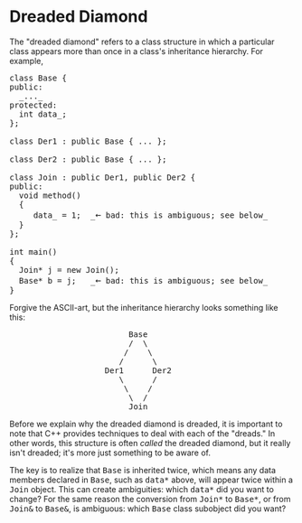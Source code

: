 # Dreaded Diamond

The "dreaded diamond" refers to a class structure in which a particular class appears more than once
in a class's inheritance hierarchy. For example,

<pre>
class Base {
public:
  _..._
protected:
  int data_;
};

class Der1 : public Base { ... };

class Der2 : public Base { ... };

class Join : public Der1, public Der2 {
public:
  void method()
  {
     data_ = 1;  _<big>←</big> bad: this is ambiguous; see below_
  }
};

int main()
{
  Join* j = new Join();
  Base* b = j;   _<big>←</big> bad: this is ambiguous; see below_
}
</pre>

Forgive the ASCII-art, but the inheritance hierarchy looks something like this:

<pre>
                         Base
                         /  \
                        /    \
                       /      \
                    Der1      Der2
                       \      /
                        \    /
                         \  /
                         Join
</pre>

Before we explain why the dreaded diamond is dreaded, it is important to note that C++ provides
techniques to deal with each of the "dreads." In other words, this structure is often _called_ the
dreaded diamond, but it really isn't dreaded; it's more just something to be aware of.

The key is to realize that <tt>Base</tt> is inherited twice, which means any data members declared
in <tt>Base</tt>, such as <tt>data*</tt> above, will appear twice within a <tt>Join</tt> object.
This can create ambiguities: which <tt>data*</tt> did you want to change? For the same reason the
conversion from <tt>Join*</tt> to <tt>Base*</tt>, or from <tt>Join&amp;</tt> to <tt>Base&amp;</tt>,
is ambiguous: which <tt>Base</tt> class subobject did you want?
